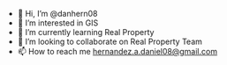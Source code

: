 - 👋 Hi, I’m @danhern08
- 👀 I’m interested in GIS
- 🌱 I’m currently learning Real Property
- 💞️ I’m looking to collaborate on Real Property Team
- 📫 How to reach me hernandez.a.daniel08@gmail.com

<!---
danhern08/danhern08 is a ✨ special ✨ repository because its `README.md` (this file) appears on your GitHub profile.
You can click the Preview link to take a look at your changes.
--->
